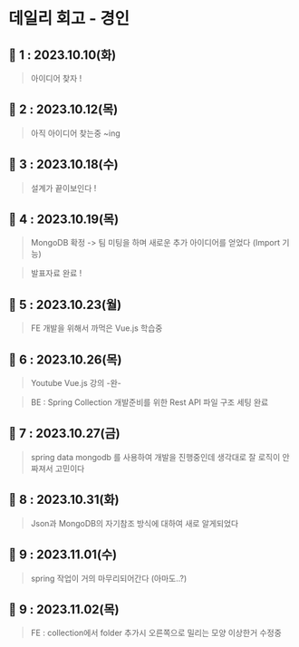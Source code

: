 # 데일리 회고 - 경인

## :taxi: 1 : 2023.10.10(화)

> 아이디어 찾자 ! 

## :taxi: 2 : 2023.10.12(목)

> 아직 아이디어 찾는중 ~ing  

## :taxi: 3 : 2023.10.18(수)

> 설계가 끝이보인다 !  

## :taxi: 4 : 2023.10.19(목)

> MongoDB 확정 -> 팀 미팅을 하며 새로운 추가 아이디어를 얻었다 (Import 기능)

> 발표자료 완료 ! 

## :taxi: 5 : 2023.10.23(월)
> FE 개발을 위해서 까먹은 Vue.js 학습중 

## :taxi: 6 : 2023.10.26(목)
> Youtube Vue.js 강의 -완-

> BE :  Spring Collection 개발준비를 위한 Rest API 파일 구조 세팅 완료

## :taxi: 7 : 2023.10.27(금)
> spring data mongodb 를 사용하여 개발을 진행중인데 생각대로 잘 로직이 안짜져서 고민이다

## :taxi: 8 : 2023.10.31(화)
> Json과 MongoDB의 자기참조 방식에 대하여 새로 알게되었다

## :taxi: 9 : 2023.11.01(수)
> spring 작업이 거의 마무리되어간다 (아마도..?)

## :taxi: 9 : 2023.11.02(목)
> FE : collection에서 folder 추가시 오른쪽으로 밀리는 모양 이상한거 수정중

